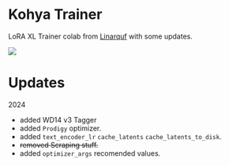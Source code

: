 # Kohya Trainer 
LoRA XL Trainer colab from [Linarquf](https://github.com/Linaqruf/kohya-trainer) with some updates. 

[![](https://img.shields.io/static/v1?message=Open%20in%20Colab&logo=googlecolab&labelColor=5c5c5c&color=0f80c1&label=%20&style=for-the-badge)](https://colab.research.google.com/github/DEX-1101/kohya-trainer/blob/main/kohya_LoRA_trainer_XL_v1.ipynb)

# Updates
2024
- added WD14 v3 Tagger
- added `Prodigy` optimizer.
- added `text_encoder_lr` `cache_latents` `cache_latents_to_disk`.
- ~~removed Scraping stuff.~~
- added `optimizer_args` recomended values.
